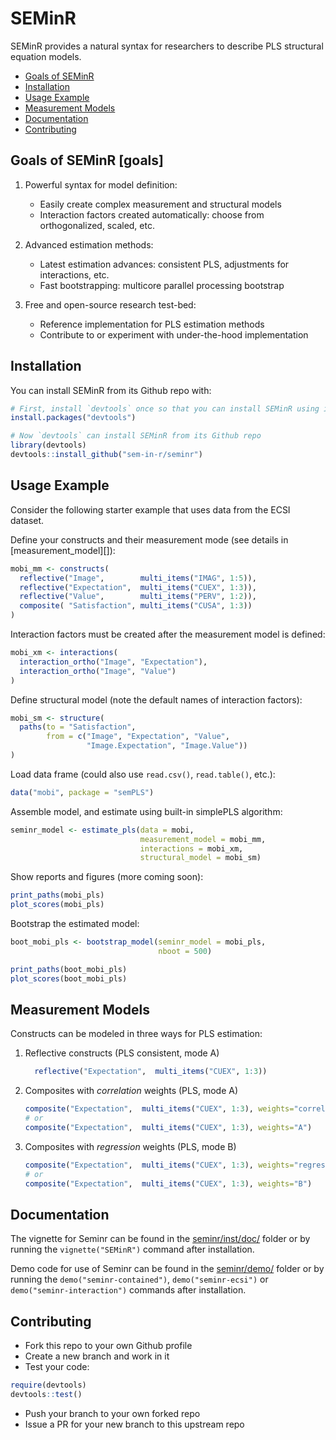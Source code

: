 
<!-- README.md is generated from README.Rmd. Please edit that file -->
SEMinR
======

SEMinR provides a natural syntax for researchers to describe PLS structural equation models.

-   [Goals of SEMinR](#goals-of-seminr)
-   [Installation](#installation)
-   [Usage Example](#usage-example)
-   [Measurement Models](#measurement-models)
-   [Documentation](#documentation)
-   [Contributing](#contributing)

Goals of SEMinR \[goals\]
-------------------------

1.  Powerful syntax for model definition:
    -   Easily create complex measurement and structural models
    -   Interaction factors created automatically: choose from orthogonalized, scaled, etc.

2.  Advanced estimation methods:
    -   Latest estimation advances: consistent PLS, adjustments for interactions, etc.
    -   Fast bootstrapping: multicore parallel processing bootstrap

3.  Free and open-source research test-bed:
    -   Reference implementation for PLS estimation methods
    -   Contribute to or experiment with under-the-hood implementation

Installation
------------

You can install SEMinR from its Github repo with:

``` r
# First, install `devtools` once so that you can install SEMinR using it
install.packages("devtools")

# Now `devtools` can install SEMinR from its Github repo
library(devtools)
devtools::install_github("sem-in-r/seminr")
```

Usage Example
-------------

Consider the following starter example that uses data from the ECSI dataset.

Define your constructs and their measurement mode (see details in \[measurement\_model\]\[\]):

``` r
mobi_mm <- constructs(
  reflective("Image",        multi_items("IMAG", 1:5)),
  reflective("Expectation",  multi_items("CUEX", 1:3)),
  reflective("Value",        multi_items("PERV", 1:2)),
  composite( "Satisfaction", multi_items("CUSA", 1:3))
)
```

Interaction factors must be created after the measurement model is defined:

``` r
mobi_xm <- interactions(
  interaction_ortho("Image", "Expectation"),
  interaction_ortho("Image", "Value")
)
```

Define structural model (note the default names of interaction factors):

``` r
mobi_sm <- structure(
  paths(to = "Satisfaction",
        from = c("Image", "Expectation", "Value",
                 "Image.Expectation", "Image.Value"))
)
```

Load data frame (could also use `read.csv()`, `read.table()`, etc.):

``` r
data("mobi", package = "semPLS")
```

Assemble model, and estimate using built-in simplePLS algorithm:

``` r
seminr_model <- estimate_pls(data = mobi,
                             measurement_model = mobi_mm,
                             interactions = mobi_xm,
                             structural_model = mobi_sm)
```

Show reports and figures (more coming soon):

``` r
print_paths(mobi_pls)
plot_scores(mobi_pls)
```

Bootstrap the estimated model:

``` r
boot_mobi_pls <- bootstrap_model(seminr_model = mobi_pls,
                                 nboot = 500)

print_paths(boot_mobi_pls)
plot_scores(boot_mobi_pls)
```

Measurement Models
------------------

Constructs can be modeled in three ways for PLS estimation:

1.  Reflective constructs (PLS consistent, mode A)

    ``` r
      reflective("Expectation",  multi_items("CUEX", 1:3))
    ```

2.  Composites with *correlation* weights (PLS, mode A)

    ``` r
    composite("Expectation",  multi_items("CUEX", 1:3), weights="correlation")
    # or
    composite("Expectation",  multi_items("CUEX", 1:3), weights="A")
    ```

3.  Composites with *regression* weights (PLS, mode B)

    ``` r
    composite("Expectation",  multi_items("CUEX", 1:3), weights="regression")
    # or
    composite("Expectation",  multi_items("CUEX", 1:3), weights="B")
    ```

Documentation
-------------

The vignette for Seminr can be found in the [seminr/inst/doc/](https://github.com/sem-in-r/seminr/blob/master/inst/doc/SEMinR.html) folder or by running the `vignette("SEMinR")` command after installation.

Demo code for use of Seminr can be found in the [seminr/demo/](https://github.com/sem-in-r/seminr/tree/master/demo) folder or by running the `demo("seminr-contained")`, `demo("seminr-ecsi")` or `demo("seminr-interaction")` commands after installation.

Contributing
------------

-   Fork this repo to your own Github profile
-   Create a new branch and work in it
-   Test your code:

``` r
require(devtools)
devtools::test()
```

-   Push your branch to your own forked repo
-   Issue a PR for your new branch to this upstream repo
